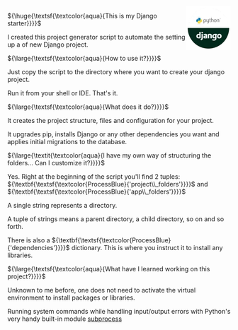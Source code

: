 
<img align="right" src="python_django_logo/python_django_logo.webp">

${\huge{\textsf{\textcolor{aqua}{This is my Django starter}}}}$

I created this project generator script to automate the setting up a of new Django project.



${\large{\textsf{\textcolor{aqua}{How to use it?}}}}$

Just copy the script to the directory where you want to create your django project.

Run it from your shell or IDE. That's it.



${\large{\textsf{\textcolor{aqua}{What does it do?}}}}$

It creates the project structure, files and configuration for your project.

It upgrades pip, installs Django or any other dependencies you want and applies initial migrations to the database.



${\large{\textit{\textcolor{aqua}{I have my own way of structuring the folders... Can I customize it?}}}}$

Yes. Right at the beginning of the script you'll find 2 tuples: ${\textbf{\textsf{\textcolor{ProcessBlue}{'project\\_folders'}}}}$ and ${\textbf{\textsf{\textcolor{ProcessBlue}{'app\\_folders'}}}}$

A single string represents a directory.

A tuple of strings means a parent directory, a child directory, so on and so forth.

There is also a ${\textbf{\textsf{\textcolor{ProcessBlue}{'dependencies'}}}}$ dictionary. This is where you instruct it to install any libraries.


${\large{\textsf{\textcolor{aqua}{What have I learned working on this project?}}}}$

Unknown to me before, one does not need to activate the virtual environment to install packages or libraries.

Running system commands while handling input/output errors with Python's very handy built-in module [subprocess](https://docs.python.org/3/library/subprocess.html)

